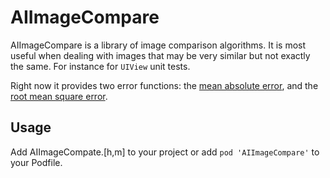# AIImageCompare

AIImageCompare is a library of image comparison algorithms. It is most useful when dealing with images that may be very similar but not exactly the same. For instance for `UIView` unit tests.

Right now it provides two error functions: the [mean absolute error](http://en.wikipedia.org/wiki/Mean_absolute_error), and the [root mean square error](http://en.wikipedia.org/wiki/Root-mean-square_deviation).

## Usage
Add AIImageCompate.[h,m] to your project or add `pod 'AIImageCompare'` to your Podfile.
